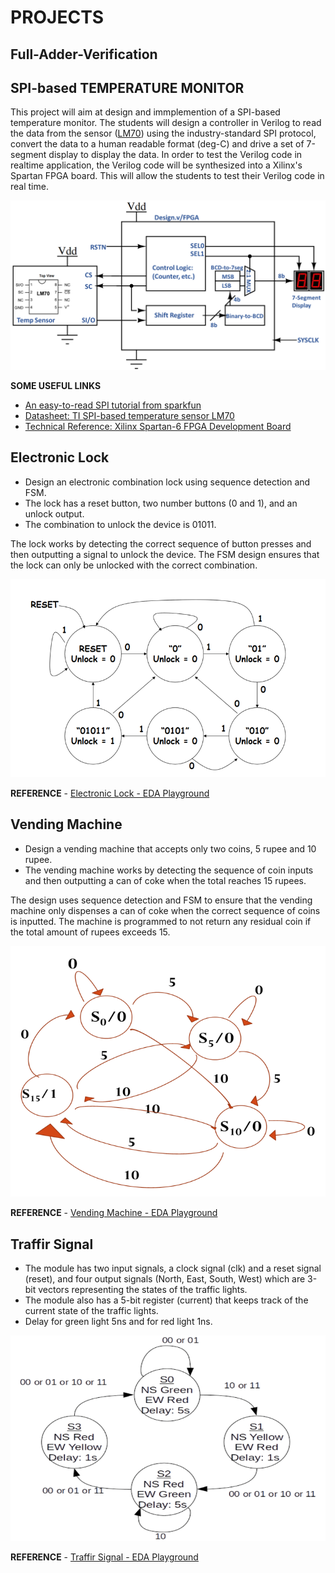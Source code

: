 # PROJECTS

## Full-Adder-Verification

## SPI-based TEMPERATURE MONITOR

This project will aim at design and immplemention of a SPI-based temperature monitor. The students will design a controller in Verilog to read the data from the sensor ([LM70][datasheetLM70]) using the industry-standard SPI protocol, convert the data to a human readable format (deg-C) and drive a set of 7-segment display to display the data. In order to test the Verilog code in realtime application, the Verilog code will be synthesized into a Xilinx's Spartan FPGA board. This will allow the students to test their Verilog code in real time.

![Temperature Monitor Block Diagram](docs/tempMonitor-blockDiag-v1-0322.png)

**SOME USEFUL LINKS**

- [An easy-to-read SPI tutorial from sparkfun](https://learn.sparkfun.com/tutorials/serial-peripheral-interface-spi)
- [Datasheet: TI SPI-based temperature sensor LM70][datasheetLM70]
- [Technical Reference: Xilinx Spartan-6 FPGA Development Board][TechRefSpartan6]




## Electronic Lock
- Design an electronic combination lock using sequence detection and FSM. 
- The lock has a reset button, two number buttons (0 and 1), and an unlock output. 
- The combination to unlock the device is 01011.

The lock works by detecting the correct sequence of button presses and then outputting a signal to unlock the device. The FSM design ensures that the lock can only be unlocked with the correct combination.

![Electronic Lock State Diagram](docs/electronic-lock-state-diagram.png)

**REFERENCE** - [Electronic Lock - EDA Playground](https://www.edaplayground.com/x/enjP)



## Vending Machine
- Design a vending machine that accepts only two coins, 5 rupee and 10 rupee. 
- The vending machine works by detecting the sequence of coin inputs and then outputting a can of coke when the total reaches 15 rupees. 

The design uses sequence detection and FSM to ensure that the vending machine only dispenses a can of coke when the correct sequence of coins is inputted. 
The machine is programmed to not return any residual coin if the total amount of rupees exceeds 15.

![Vending Machine State Diagram](docs/vending-machine-state-diagram.jpg)

**REFERENCE** - [Vending Machine - EDA Playground](https://www.edaplayground.com/x/A_uK)



## Traffir Signal
- The module has two input signals, a clock signal (clk) and a reset signal (reset), and four output signals (North, East, South, West) which are 3-bit vectors representing the states of the traffic lights.
- The module also has a 5-bit register (current) that keeps track of the current state of the traffic lights.
- Delay for green light 5ns and for red light 1ns.


![Vending Machine State Diagram](docs/traffic-signal-state-diagram.png)

**REFERENCE** - [Traffir Signal - EDA Playground](https://www.edaplayground.com/x/FX22)








[datasheetLM70]:	https://www.dropbox.com/s/ot6h1511lpuxlmx/datasheet-LM70-TI-tempSensor.pdf	
[TechRefSpartan6]:	https://www.dropbox.com/s/s53w0m665e083ni/AHMY_SP6LX9_LT_Spartan6-TechRef.pdf
